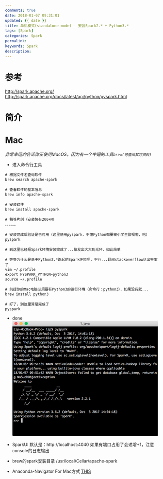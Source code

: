 ```yaml
---
comments: true
date: 2018-01-07 09:31:01
updated: {{ date }}
title: 单机模式(standalone mode) - 安装Spark2.* + Python3.*
tags: [Spark]
categories: Spark
permalink:
keywords: Spark
description:
---
```


# 参考
http://spark.apache.org/
http://spark.apache.org/docs/latest/api/python/pyspark.html

# 简介

# Mac
*非常幸运的告诉你正使用MacOS，因为有一个牛逼的工具`brew(可查阅其它资料)`*

- 进入命令行工具
```
# 根据文件名查询软件
brew search apache-spark

# 查看软件的基本信息
brew info apache-spark

# 安装软件
brew install apache-spark

# 稍等片刻（安装包有200+M）
。。。。。。

# 安装完成后验证是否可用（这里使用pyspark，不懂Python都要被小学生鄙视啦，哈）
pyspark

# 到这里已经把Spark环境安装完成了...散发出大大到光环，如此简单

# 等等为什么是基于Python2.*跑起的Spark环境呢，不行...翻阅stackoverflow给出答案了
vim ~/.profile
export PYSPARK_PYTHON=python3
source ~/.profile

# 前提你的Mac电脑必须要有Python3的运行环境（命令行：python3），如果没有就...
brew install python3

# 好了，到这里算是完成了
pyspark
```

- done
![done](/uploads/posts/WX20180107-095252.png)

- SparkUI
默认是：http://localhost:4040
如果有端口占用了会递增+1，注意console的日志输出

- brew的spark安装目录
/usr/local/Cellar/apache-spark

- Anaconda-Navigator For Mac方式
[THIS](/2018/01/10/anaconda-navigator-for-mac/) 
